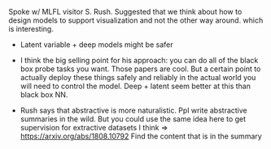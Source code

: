 Spoke w/ MLFL visitor S. Rush. Suggested that we think about how to design models to support visualization and not the other way around. which is interesting.

- Latent variable + deep models might be safer

- I think the big selling point for his approach: you can do all of the black box probe tasks you want. Those papers are cool. But a certain point to actually deploy these things safely and reliably in the actual world you will need to control the model. Deep + latent seem better at this than black box NN.

- Rush says that abstractive is more naturalistic. Ppl write abstractive summaries in the wild. But you could use the same idea here to get supervision for extractive datasets I think => https://arxiv.org/abs/1808.10792 Find the content that is in the summary 